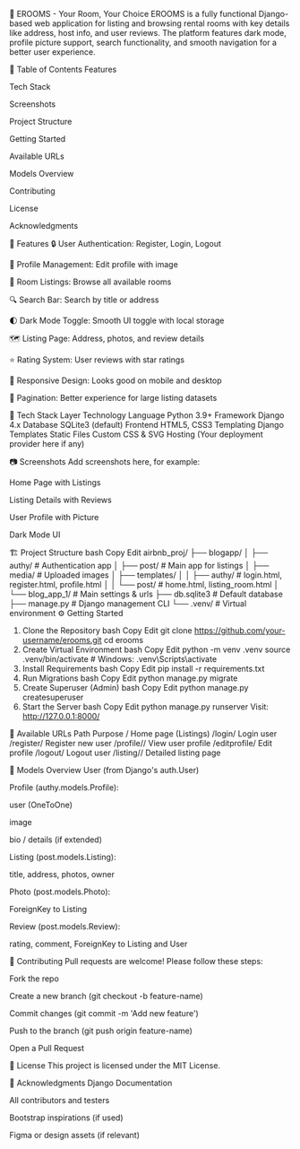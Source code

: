 📘 EROOMS - Your Room, Your Choice
EROOMS is a fully functional Django-based web application for listing and browsing rental rooms with key details like address, host info, and user reviews. The platform features dark mode, profile picture support, search functionality, and smooth navigation for a better user experience.

📌 Table of Contents
Features

Tech Stack

Screenshots

Project Structure

Getting Started

Available URLs

Models Overview

Contributing

License

Acknowledgments

🚀 Features
🔒 User Authentication: Register, Login, Logout

👤 Profile Management: Edit profile with image

🏡 Room Listings: Browse all available rooms

🔍 Search Bar: Search by title or address

🌓 Dark Mode Toggle: Smooth UI toggle with local storage

🗺️ Listing Page: Address, photos, and review details

⭐ Rating System: User reviews with star ratings

📱 Responsive Design: Looks good on mobile and desktop

🧭 Pagination: Better experience for large listing datasets

🧰 Tech Stack
Layer	Technology
Language	Python 3.9+
Framework	Django 4.x
Database	SQLite3 (default)
Frontend	HTML5, CSS3
Templating	Django Templates
Static Files	Custom CSS & SVG
Hosting	(Your deployment provider here if any)

📷 Screenshots
Add screenshots here, for example:

Home Page with Listings

Listing Details with Reviews

User Profile with Picture

Dark Mode UI

🏗️ Project Structure
bash
Copy
Edit
airbnb_proj/
├── blogapp/
│   ├── authy/                  # Authentication app
│   ├── post/                   # Main app for listings
│   ├── media/                  # Uploaded images
│   ├── templates/
│   │   ├── authy/              # login.html, register.html, profile.html
│   │   └── post/               # home.html, listing_room.html
│   └── blog_app_1/             # Main settings & urls
├── db.sqlite3                  # Default database
├── manage.py                   # Django management CLI
└── .venv/                      # Virtual environment
⚙️ Getting Started
1. Clone the Repository
bash
Copy
Edit
git clone https://github.com/your-username/erooms.git
cd erooms
2. Create Virtual Environment
bash
Copy
Edit
python -m venv .venv
source .venv/bin/activate  # Windows: .venv\Scripts\activate
3. Install Requirements
bash
Copy
Edit
pip install -r requirements.txt
4. Run Migrations
bash
Copy
Edit
python manage.py migrate
5. Create Superuser (Admin)
bash
Copy
Edit
python manage.py createsuperuser
6. Start the Server
bash
Copy
Edit
python manage.py runserver
Visit: http://127.0.0.1:8000/

🔗 Available URLs
Path	Purpose
/	Home page (Listings)
/login/	Login user
/register/	Register new user
/profile/<id>/	View user profile
/editprofile/	Edit profile
/logout/	Logout user
/listing/<id>/	Detailed listing page

🧬 Models Overview
User (from Django's auth.User)

Profile (authy.models.Profile):

user (OneToOne)

image

bio / details (if extended)

Listing (post.models.Listing):

title, address, photos, owner

Photo (post.models.Photo):

ForeignKey to Listing

Review (post.models.Review):

rating, comment, ForeignKey to Listing and User

🤝 Contributing
Pull requests are welcome! Please follow these steps:

Fork the repo

Create a new branch (git checkout -b feature-name)

Commit changes (git commit -m 'Add new feature')

Push to the branch (git push origin feature-name)

Open a Pull Request

📄 License
This project is licensed under the MIT License.

🙏 Acknowledgments
Django Documentation

All contributors and testers

Bootstrap inspirations (if used)

Figma or design assets (if relevant)

